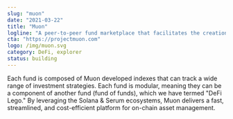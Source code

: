 ```yaml
---
slug: "muon"
date: "2021-03-22"
title: "Muon"
logline: "A peer-to-peer fund marketplace that facilitates the creation and management of Index Funds (ETFs)."
cta: "https://projectmuon.com"
logo: /img/muon.svg
category: DeFi, explorer
status: building
---
```


Each fund is composed of Muon developed indexes that can track a wide range of investment strategies. Each fund is modular, meaning they can be a component of another fund (fund of funds), which we have termed "DeFi Lego." By leveraging the Solana & Serum ecosystems, Muon delivers a fast, streamlined, and cost-efficient platform for on-chain asset management.
